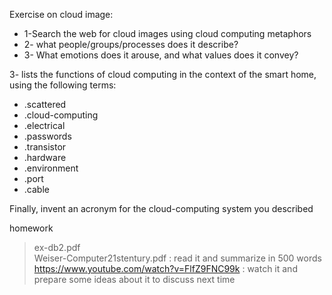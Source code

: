 
Exercise on cloud image: 
* 1-Search the web for cloud images using cloud computing metaphors
* 2- what people/groups/processes does it describe? 
* 3- What emotions does it arouse, and what values does it convey?

3- lists the functions of cloud computing in the context of the smart home, using the following terms:
* .scattered
* .cloud-computing
* .electrical
* .passwords
* .transistor
* .hardware
* .environment
* .port
* .cable

Finally, invent an acronym for the cloud-computing system you described

homework

> ex-db2.pdf <br>
> Weiser-Computer21stentury.pdf : read it and summarize in 500 words <br>
> https://www.youtube.com/watch?v=FlfZ9FNC99k : watch it and prepare some ideas about it to discuss next time


